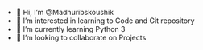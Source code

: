 - 👋 Hi, I’m @Madhuribskoushik
- 👀 I’m interested in learning to Code and Git repository
- 🌱 I’m currently learning Python 3
- 💞️ I’m looking to collaborate on Projects

<!---
Madhuribskoushik/Madhuribskoushik is a ✨ special ✨ repository because its `README.md` (this file) appears on your GitHub profile.
You can click the Preview link to take a look at your changes.
--->
